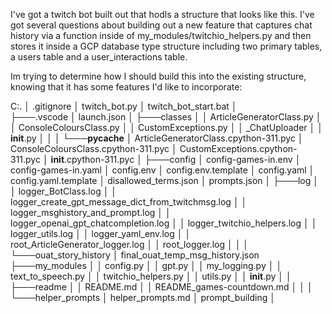 I've got a twitch bot built out that hodls a structure that looks like this.  I've got several questions about building out a new feature that captures chat history via a function inside of my_modules/twitchio_helpers.py and then stores it inside a GCP database type structure including two primary tables, a users table and a user_interactions table.  

Im trying to determine how I should build this into the existing structure, knowing that it has some features I'd like to incorporate:

C:.
│   .gitignore
│   twitch_bot.py
│   twitch_bot_start.bat
│   
├───.vscode
│       launch.json
│
├───classes
│   │   ArticleGeneratorClass.py
│   │   ConsoleColoursClass.py
│   │   CustomExceptions.py
│   │   _ChatUploader
│   │   __init__.py
│   │
│   └───__pycache__
│           ArticleGeneratorClass.cpython-311.pyc
│           ConsoleColoursClass.cpython-311.pyc
│           CustomExceptions.cpython-311.pyc
│           __init__.cpython-311.pyc
│
├───config
│       config-games-in.env
│       config-games-in.yaml
│       config.env
│       config.env.template
│       config.yaml
│       config.yaml.template
│       disallowed_terms.json
│       prompts.json
│
├───log
│   │   logger_BotClass.log
│   │   logger_create_gpt_message_dict_from_twitchmsg.log
│   │   logger_msghistory_and_prompt.log
│   │   logger_openai_gpt_chatcompletion.log
│   │   logger_twitchio_helpers.log
│   │   logger_utils.log
│   │   logger_yaml_env.log
│   │   root_ArticleGenerator_logger.log
│   │   root_logger.log
│   │
│   └───ouat_story_history
│           final_ouat_temp_msg_history.json
├───my_modules
│   │   config.py
│   │   gpt.py
│   │   my_logging.py
│   │   text_to_speech.py
│   │   twitchio_helpers.py
│   │   utils.py
│   │   __init__.py
│   │
├───readme
│   │   README.md
│   │   README_games-countdown.md
│   │
│   └───helper_prompts
│           helper_prompts.md
│           prompt_building
│